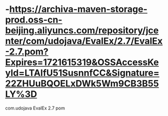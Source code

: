 # -https://archiva-maven-storage-prod.oss-cn-beijing.aliyuncs.com/repository/jcenter/com/udojava/EvalEx/2.7/EvalEx-2.7.pom?Expires=1721615319&OSSAccessKeyId=LTAIfU51SusnnfCC&Signature=22ZHUuBQOELxDWk5Wm9CB3B55LY%3D
<!--表达式计算工具-->
<dependency>
    <groupId>com.udojava</groupId>
    <artifactId>EvalEx</artifactId>
    <version>2.7</version>
    <type>pom</type>
</dependency>
